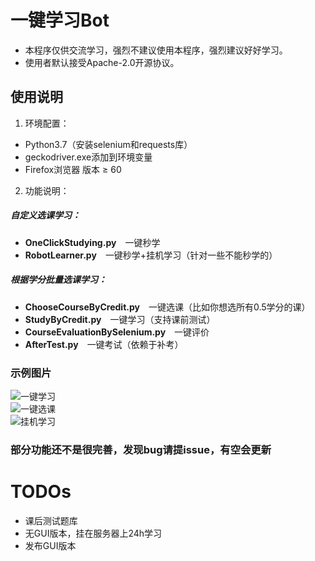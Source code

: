 # 一键学习Bot
* 本程序仅供交流学习，强烈不建议使用本程序，强烈建议好好学习。<br>
* 使用者默认接受Apache-2.0开源协议。<br>
## 使用说明<br>
1.  环境配置：<br>
* Python3.7（安装selenium和requests库）<br>
* geckodriver.exe添加到环境变量<br>
* Firefox浏览器 版本 ≥ 60<br>
2. 功能说明：<br>
##### 自定义选课学习：
* **OneClickStudying.py**&emsp;一键秒学<br>
* **RobotLearner.py**&emsp;一键秒学+挂机学习（针对一些不能秒学的）<br>
##### 根据学分批量选课学习：
* **ChooseCourseByCredit.py**&emsp;一键选课（比如你想选所有0.5学分的课）<br>
* **StudyByCredit.py**&emsp;一键学习（支持课前测试）<br>
* **CourseEvaluationBySelenium.py**&emsp;一键评价<br>
* **AfterTest.py**&emsp;一键考试（依赖于补考）<br>
### 示例图片
![一键学习](https://github.com/Idealisten/OneClickToLearnFotonUniversityOnlineStudyPlatform/blob/master/Images/%E4%B8%80%E9%94%AE%E5%AD%A6%E4%B9%A0.JPG)<br>
![一键选课](https://github.com/Idealisten/OneClickToLearnFotonUniversityOnlineStudyPlatform/blob/master/Images/%E4%B8%80%E9%94%AE%E9%80%89%E8%AF%BE.JPG)<br>
![挂机学习](https://github.com/Idealisten/OneClickToLearnFotonUniversityOnlineStudyPlatform/blob/master/Images/%E6%8C%82%E6%9C%BA%E5%AD%A6%E4%B9%A0.JPG)<br>
### 部分功能还不是很完善，发现bug请提issue，有空会更新
# TODOs
* 课后测试题库
* 无GUI版本，挂在服务器上24h学习
* 发布GUI版本
